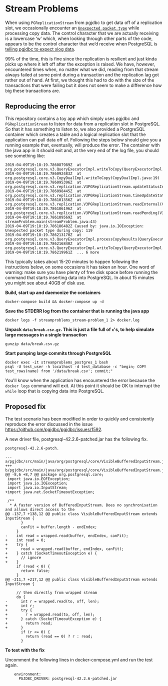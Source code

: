 # Stream Problems

When using `PGReplicationStream` from pgjdbc to get data off of a replication slot, we occasionally encounter an [`Unexpected packet type`](https://github.com/pgjdbc/pgjdbc/blob/REL42.2.5/pgjdbc/src/main/java/org/postgresql/core/v3/QueryExecutorImpl.java#L1236) while processing copy data. The control character that we are actually receiving is a lowercase ‘w’ which, when looking through other parts of the code, appears to be the control character that we’d receive when PostgreSQL is [telling pgjdbc to expect xlog data](https://github.com/pgjdbc/pgjdbc/blob/REL42.2.5/pgjdbc/src/main/java/org/postgresql/core/v3/replication/V3PGReplicationStream.java#L139).

99% of the time, this is fine since the replication is resilient and just kinda picks up where it left off after the exception is raised. We have, however, encountered times when, no matter what we did, reading from that stream always failed at some point during a transaction and the replication lag got rather out of hand. At first, we thought this had to do with the size of the transactions that were failing but it does not seem to make a difference how big these transactions are.

## Reproducing the error

This repository contains a toy app which simply uses pgjdbc and `PGReplicationStream` to listen for data from a replication slot in PostgreSQL. So that it has something to listen to, we also provided a PostgreSQL container which creates a table and a logical replication slot that the application can pull data off of. Following the steps below should give you a running example that, eventually, will produce the error. The container with the java app in it should exit and, at the very end of the log file, you should see something like:

```
2019-04-09T19:18:19.786087989Z  at org.postgresql.core.v3.QueryExecutorImpl.writeToCopy(QueryExecutorImpl.java:1000)
2019-04-09T19:18:19.786092483Z  at org.postgresql.core.v3.CopyDualImpl.writeToCopy(CopyDualImpl.java:19)
2019-04-09T19:18:19.786095396Z  at org.postgresql.core.v3.replication.V3PGReplicationStream.updateStatusInternal(V3PGReplicationStream.java:189)
2019-04-09T19:18:19.786098445Z  at org.postgresql.core.v3.replication.V3PGReplicationStream.timeUpdateStatus(V3PGReplicationStream.java:181)
2019-04-09T19:18:19.786101356Z  at org.postgresql.core.v3.replication.V3PGReplicationStream.readInternal(V3PGReplicationStream.java:121)
2019-04-09T19:18:19.786106196Z  at org.postgresql.core.v3.replication.V3PGReplicationStream.readPending(V3PGReplicationStream.java:78)
2019-04-09T19:18:19.786109569Z  at streamProblem.main(streamProblem.java:43)
2019-04-09T19:18:19.786186482Z Caused by: java.io.IOException: Unexpected packet type during copy: 119
2019-04-09T19:18:19.786213170Z  at org.postgresql.core.v3.QueryExecutorImpl.processCopyResults(QueryExecutorImpl.java:1236)
2019-04-09T19:18:19.786216840Z  at org.postgresql.core.v3.QueryExecutorImpl.writeToCopy(QueryExecutorImpl.java:998)
2019-04-09T19:18:19.786219961Z  ... 6 more
```

This typically takes about 15-20 minutes to happen following the instructions below, on some occasions it has taken an hour. One word of warning: make sure you have plenty of free disk space before running the command that starts inserting data into PostgreSQL. In about 15 minutes you might see about 40GB of disk use.

**Build, start up and daemonize the containers**

```
docker-compose build && docker-compose up -d
```

**Save the STDERR log from the container that is running the java app**

```
docker logs -f streamproblems_stream-problem_1 2> docker.log
```

**Unpack `data/break.csv.gz`. This is just a file full of `x`'s, to help simulate large messages in a single transaction**

```
gunzip data/break.csv.gz
```

**Start pumping large commits through PostgreSQL**

```
docker exec -it streamproblems_postgres_1 bash
psql -U test_user -h localhost -d test_database -c "begin; COPY test_rows(name) from '/data/break.csv'; commit;"
```

You'll know when the application has encountered the error because the `docker logs` command will exit. At this point it should be OK to interrupt the `while` loop that is copying data into PostgreSQL.

## Proposed fix

The test scenario has been modified in order to quickly and consistently reproduce the error discussed in the issue https://github.com/pgjdbc/pgjdbc/issues/1592.

A new driver file, postgresql-42.2.6-patched.jar has the following fix.
 
```
postgresql-42.2.6-patch.

--- a/pgjdbc/src/main/java/org/postgresql/core/VisibleBufferedInputStream.java
+++ b/pgjdbc/src/main/java/org/postgresql/core/VisibleBufferedInputStream.java
@@ -8,6 +8,7 @@ package org.postgresql.core;
 import java.io.EOFException;
 import java.io.IOException;
 import java.io.InputStream;
+import java.net.SocketTimeoutException;
 
 /**
  * A faster version of BufferedInputStream. Does no synchronisation and allows direct access to the
@@ -137,7 +138,12 @@ public class VisibleBufferedInputStream extends InputStream {
       }
       canFit = buffer.length - endIndex;
     }
-    int read = wrapped.read(buffer, endIndex, canFit);
+    int read = 0;
+    try {
+      read = wrapped.read(buffer, endIndex, canFit);
+    } catch (SocketTimeoutException e) {
+      // ignore
+    }
     if (read < 0) {
       return false;
     }
@@ -211,7 +217,12 @@ public class VisibleBufferedInputStream extends InputStream {
 
     // then directly from wrapped stream
     do {
-      int r = wrapped.read(to, off, len);
+      int r;
+      try {
+        r = wrapped.read(to, off, len);
+      } catch (SocketTimeoutException e) {
+        return read;
+      }
       if (r <= 0) {
         return (read == 0) ? r : read;
       }

```

**To test with the fix**

Uncomment the following lines in docker-compose.yml and run the test again.

```
    environment:
      PGJDBC_DRIVER: postgresql-42.2.6-patched.jar 
```
